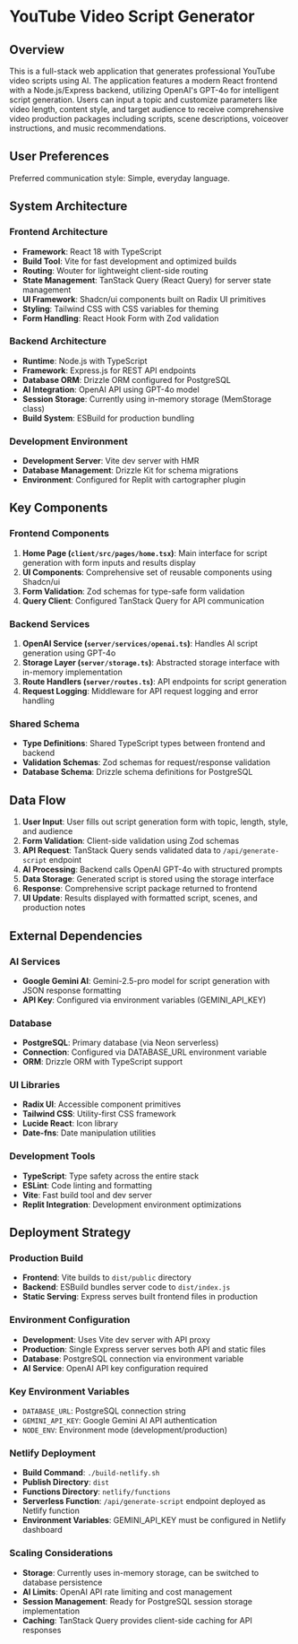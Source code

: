# YouTube Video Script Generator

## Overview

This is a full-stack web application that generates professional YouTube video scripts using AI. The application features a modern React frontend with a Node.js/Express backend, utilizing OpenAI's GPT-4o for intelligent script generation. Users can input a topic and customize parameters like video length, content style, and target audience to receive comprehensive video production packages including scripts, scene descriptions, voiceover instructions, and music recommendations.

## User Preferences

Preferred communication style: Simple, everyday language.

## System Architecture

### Frontend Architecture
- **Framework**: React 18 with TypeScript
- **Build Tool**: Vite for fast development and optimized builds
- **Routing**: Wouter for lightweight client-side routing
- **State Management**: TanStack Query (React Query) for server state management
- **UI Framework**: Shadcn/ui components built on Radix UI primitives
- **Styling**: Tailwind CSS with CSS variables for theming
- **Form Handling**: React Hook Form with Zod validation

### Backend Architecture
- **Runtime**: Node.js with TypeScript
- **Framework**: Express.js for REST API endpoints
- **Database ORM**: Drizzle ORM configured for PostgreSQL
- **AI Integration**: OpenAI API using GPT-4o model
- **Session Storage**: Currently using in-memory storage (MemStorage class)
- **Build System**: ESBuild for production bundling

### Development Environment
- **Development Server**: Vite dev server with HMR
- **Database Management**: Drizzle Kit for schema migrations
- **Environment**: Configured for Replit with cartographer plugin

## Key Components

### Frontend Components
1. **Home Page (`client/src/pages/home.tsx`)**: Main interface for script generation with form inputs and results display
2. **UI Components**: Comprehensive set of reusable components using Shadcn/ui
3. **Form Validation**: Zod schemas for type-safe form validation
4. **Query Client**: Configured TanStack Query for API communication

### Backend Services
1. **OpenAI Service (`server/services/openai.ts`)**: Handles AI script generation using GPT-4o
2. **Storage Layer (`server/storage.ts`)**: Abstracted storage interface with in-memory implementation
3. **Route Handlers (`server/routes.ts`)**: API endpoints for script generation
4. **Request Logging**: Middleware for API request logging and error handling

### Shared Schema
- **Type Definitions**: Shared TypeScript types between frontend and backend
- **Validation Schemas**: Zod schemas for request/response validation
- **Database Schema**: Drizzle schema definitions for PostgreSQL

## Data Flow

1. **User Input**: User fills out script generation form with topic, length, style, and audience
2. **Form Validation**: Client-side validation using Zod schemas
3. **API Request**: TanStack Query sends validated data to `/api/generate-script` endpoint
4. **AI Processing**: Backend calls OpenAI GPT-4o with structured prompts
5. **Data Storage**: Generated script is stored using the storage interface
6. **Response**: Comprehensive script package returned to frontend
7. **UI Update**: Results displayed with formatted script, scenes, and production notes

## External Dependencies

### AI Services
- **Google Gemini AI**: Gemini-2.5-pro model for script generation with JSON response formatting
- **API Key**: Configured via environment variables (GEMINI_API_KEY)

### Database
- **PostgreSQL**: Primary database (via Neon serverless)
- **Connection**: Configured via DATABASE_URL environment variable
- **ORM**: Drizzle ORM with TypeScript support

### UI Libraries
- **Radix UI**: Accessible component primitives
- **Tailwind CSS**: Utility-first CSS framework
- **Lucide React**: Icon library
- **Date-fns**: Date manipulation utilities

### Development Tools
- **TypeScript**: Type safety across the entire stack
- **ESLint**: Code linting and formatting
- **Vite**: Fast build tool and dev server
- **Replit Integration**: Development environment optimizations

## Deployment Strategy

### Production Build
- **Frontend**: Vite builds to `dist/public` directory
- **Backend**: ESBuild bundles server code to `dist/index.js`
- **Static Serving**: Express serves built frontend files in production

### Environment Configuration
- **Development**: Uses Vite dev server with API proxy
- **Production**: Single Express server serves both API and static files
- **Database**: PostgreSQL connection via environment variable
- **AI Service**: OpenAI API key configuration required

### Key Environment Variables
- `DATABASE_URL`: PostgreSQL connection string
- `GEMINI_API_KEY`: Google Gemini AI API authentication
- `NODE_ENV`: Environment mode (development/production)

### Netlify Deployment
- **Build Command**: `./build-netlify.sh`
- **Publish Directory**: `dist`
- **Functions Directory**: `netlify/functions`
- **Serverless Function**: `/api/generate-script` endpoint deployed as Netlify function
- **Environment Variables**: GEMINI_API_KEY must be configured in Netlify dashboard

### Scaling Considerations
- **Storage**: Currently uses in-memory storage, can be switched to database persistence
- **AI Limits**: OpenAI API rate limiting and cost management
- **Session Management**: Ready for PostgreSQL session storage implementation
- **Caching**: TanStack Query provides client-side caching for API responses

